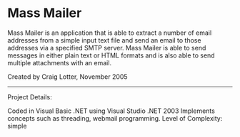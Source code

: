 Mass Mailer
===========

Mass Mailer is an application that is able to extract a number of email addresses from a simple input text file and send an email to those addresses via a specified SMTP server. Mass Mailer is able to send messages in either plain text or HTML formats and is also able to send multiple attachments with an email.

Created by Craig Lotter, November 2005

*********************************

Project Details:

Coded in Visual Basic .NET using Visual Studio .NET 2003
Implements concepts such as threading, webmail programming.
Level of Complexity: simple
